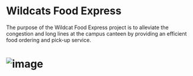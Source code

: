 # Wildcats Food Express
 The purpose of the Wildcat Food Express project is to alleviate the congestion and long lines at the campus canteen by providing an efficient food ordering and pick-up service. 
# ![image](https://github.com/user-attachments/assets/8ea62844-c7c3-4888-806b-5f7c82dd735d)

